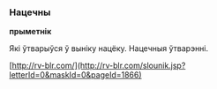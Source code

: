 ### Нацечны
**прыметнік**

Які ўтварыўся ў выніку нацёку. Нацечныя ўтварэнні.

<a rel="author">[http://rv-blr.com/](http://rv-blr.com/slounik.jsp?letterId=0&maskId=0&pageId=1866)</a>
